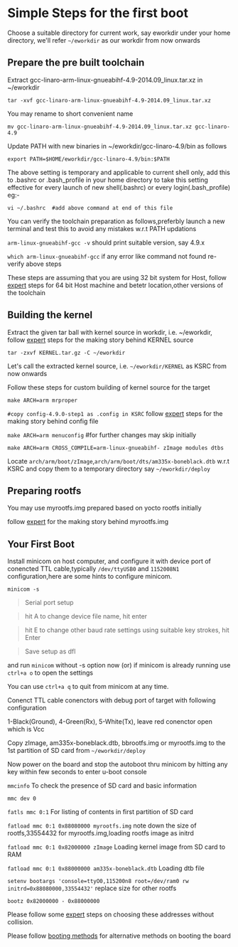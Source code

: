 # Simple Steps for the first boot

Choose a suitable directory for current work, say eworkdir under your home directory, we'll refer `~/eworkdir` as our workdir from now onwards

## Prepare the pre built toolchain

Extract gcc-linaro-arm-linux-gnueabihf-4.9-2014.09_linux.tar.xz in ~/eworkdir

`tar -xvf gcc-linaro-arm-linux-gnueabihf-4.9-2014.09_linux.tar.xz`

You may rename to short convenient name

`mv gcc-linaro-arm-linux-gnueabihf-4.9-2014.09_linux.tar.xz gcc-linaro-4.9`

Update PATH with new binaries in ~/eworkdir/gcc-linaro-4.9/bin as follows

`export PATH=$HOME/eworkdir/gcc-linaro-4.9/bin:$PATH`

The above setting is temporary and applicable to current shell only, add this to .bashrc or .bash_profile in your home directory to take this setting effective for every launch of new shell(.bashrc) or every login(.bash_profile)
eg:-  

`vi ~/.bashrc  #add above command at end of this file`

You can verify the toolchain preparation as follows,preferbly launch a new terminal and test this to avoid any mistakes w.r.t PATH updations

`arm-linux-gnueabihf-gcc -v`      should print suitable version, say 4.9.x

`which arm-linux-gnueabihf-gcc`    if any error like command not found re-verify above steps

These steps are assuming that you are using 32 bit system for Host, follow [expert](02-expert.md) steps for 64 bit Host machine and betetr location,other versions of the toolchain

## Building the kernel

Extract the given tar ball with kernel source in workdir, i.e. ~/eworkdir, follow [expert](02-expert.md) steps for the making story behind KERNEL source

`tar -zxvf KERNEL.tar.gz -C ~/eworkdir`

Let's call the extracted kernel source, i.e. `~/eworkdir/KERNEL` as KSRC from now onwards

Follow these steps for custom building of kernel source for the target

`make ARCH=arm mrproper`

`#copy config-4.9.0-step1 as .config in KSRC` follow [expert](02-expert.md) steps for the making story behind config file

`make ARCH=arm menuconfig`   #for further changes may skip initially

`make ARCH=arm CROSS_COMPILE=arm-linux-gnueabihf- zImage modules dtbs`

Locate `arch/arm/boot/zImage`,`arch/arm/boot/dts/am335x-boneblack.dtb` w.r.t KSRC and copy them to a temporary directory say `~/eworkdir/deploy`

## Preparing rootfs

You may use myrootfs.img prepared based on yocto rootfs  initially 

follow [expert](02-expert.md) for the making story behind myrootfs.img

## Your First Boot

Install minicom on host computer, and configure it with device port of conencted TTL cable,typically `/dev/ttyUSB0` and `1152008N1` configuration,here are some hints to configure minicom.

`minicom -s`

> Serial port setup

> hit A to change device file name, hit enter

> hit E to change other baud rate settings using suitable key strokes, hit Enter

> Save setup as dfl

and run `minicom` without -s option now (or) if minicom is already running use `ctrl+a o` to open the settings

You can use `ctrl+a q` to quit from minicom at any time.

Conenct TTL cable conenctors with debug port of target with following configuration

1-Black(Ground), 4-Green(Rx), 5-White(Tx), leave red conenctor open which is Vcc

Copy zImage, am335x-boneblack.dtb, bbrootfs.img or myrootfs.img to the 1st partition of SD card from `~/eworkdir/deploy`

Now power on the board and stop the autoboot thru minicom by hitting any key within few seconds to enter u-boot console

`mmcinfo`  To check the presence of SD card and basic information

`mmc dev 0`

`fatls mmc 0:1` For listing of contents in first partition of SD card

`fatload mmc 0:1 0x88080000 myrootfs.img` note down the size of rootfs,33554432 for myrootfs.img,loading rootfs image as initrd

`fatload mmc 0:1 0x82000000 zImage` Loading kernel image from SD card to RAM

`fatload mmc 0:1 0x88000000 am335x-boneblack.dtb` Loading dtb file

`setenv bootargs 'console=ttyO0,115200n8 root=/dev/ram0 rw initrd=0x88080000,33554432'` replace size for other rootfs

`bootz 0x82000000 - 0x88000000`

Please follow some [expert](02-expert.md) steps on choosing these addresses without collision.

Please follow [booting methods](03-booting-methods.md) for alternative methods on booting the board

